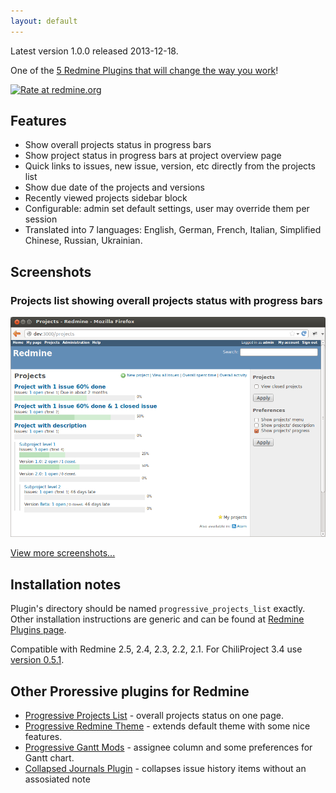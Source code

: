 ```yaml
---
layout: default
---
```


Latest version 1.0.0 released 2013-12-18.

One of the [5 Redmine Plugins that will change the way you work](http://it-consultis.com/blog/5-redmine-plugins-will-change-way-work/)!

[![Rate at redmine.org](http://img.shields.io/badge/rate%20at-redmine.org-blue.svg?style=flat)](http://www.redmine.org/plugins/progressive-projects-list)

Features
--------

- Show overall projects status in progress bars
- Show project status in progress bars at project overview page
- Quick links to issues, new issue, version, etc directly from the projects list
- Show due date of the projects and versions
- Recently viewed projects sidebar block
- Configurable: admin set default settings, user may override them per session
- Translated into 7 languages: English, German, French, Italian, Simplified Chinese, Russian, Ukrainian.


Screenshots
-----------

### Projects list showing overall projects status with progress bars
![Projects list showing overall projects status with progress bars](images/screenshots/v020/progressive-projects-list-v020-progress.png)

[View more screenshots...](screenshots.html)


Installation notes
------------------

Plugin's directory should be named `progressive_projects_list` exactly.
Other installation instructions are generic and can be found at [Redmine Plugins page](http://www.redmine.org/projects/redmine/wiki/Plugins).

Compatible with Redmine 2.5, 2.4, 2.3, 2.2, 2.1.
For ChiliProject 3.4 use [version 0.5.1](https://github.com/stgeneral/redmine-progressive-projects-list/releases/tag/v0.5.1).


Other Proressive plugins for Redmine
------------------------------------

* [Progressive Projects List](http://stgeneral.github.io/redmine-progressive-projects-list/) - overall projects status on one page.
* [Progressive Redmine Theme](http://stgeneral.github.io/redmine-progressive-theme/) - extends default theme with some nice features.
* [Progressive Gantt Mods](http://stgeneral.github.io/redmine-progressive-gantt-mods/) - assignee column and some preferences for Gantt chart.
* [Collapsed Journals Plugin](https://github.com/stgeneral/redmine-collapsed-journals) - collapses issue history items without an assosiated note
